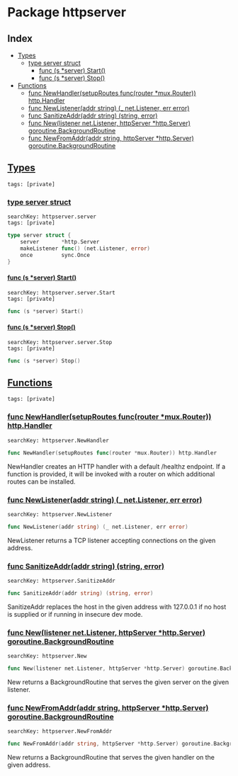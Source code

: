 # Package httpserver

## Index

* [Types](#type)
    * [type server struct](#server)
        * [func (s *server) Start()](#server.Start)
        * [func (s *server) Stop()](#server.Stop)
* [Functions](#func)
    * [func NewHandler(setupRoutes func(router *mux.Router)) http.Handler](#NewHandler)
    * [func NewListener(addr string) (_ net.Listener, err error)](#NewListener)
    * [func SanitizeAddr(addr string) (string, error)](#SanitizeAddr)
    * [func New(listener net.Listener, httpServer *http.Server) goroutine.BackgroundRoutine](#New)
    * [func NewFromAddr(addr string, httpServer *http.Server) goroutine.BackgroundRoutine](#NewFromAddr)


## <a id="type" href="#type">Types</a>

```
tags: [private]
```

### <a id="server" href="#server">type server struct</a>

```
searchKey: httpserver.server
tags: [private]
```

```Go
type server struct {
	server       *http.Server
	makeListener func() (net.Listener, error)
	once         sync.Once
}
```

#### <a id="server.Start" href="#server.Start">func (s *server) Start()</a>

```
searchKey: httpserver.server.Start
tags: [private]
```

```Go
func (s *server) Start()
```

#### <a id="server.Stop" href="#server.Stop">func (s *server) Stop()</a>

```
searchKey: httpserver.server.Stop
tags: [private]
```

```Go
func (s *server) Stop()
```

## <a id="func" href="#func">Functions</a>

```
tags: [private]
```

### <a id="NewHandler" href="#NewHandler">func NewHandler(setupRoutes func(router *mux.Router)) http.Handler</a>

```
searchKey: httpserver.NewHandler
```

```Go
func NewHandler(setupRoutes func(router *mux.Router)) http.Handler
```

NewHandler creates an HTTP handler with a default /healthz endpoint. If a function is provided, it will be invoked with a router on which additional routes can be installed. 

### <a id="NewListener" href="#NewListener">func NewListener(addr string) (_ net.Listener, err error)</a>

```
searchKey: httpserver.NewListener
```

```Go
func NewListener(addr string) (_ net.Listener, err error)
```

NewListener returns a TCP listener accepting connections on the given address. 

### <a id="SanitizeAddr" href="#SanitizeAddr">func SanitizeAddr(addr string) (string, error)</a>

```
searchKey: httpserver.SanitizeAddr
```

```Go
func SanitizeAddr(addr string) (string, error)
```

SanitizeAddr replaces the host in the given address with 127.0.0.1 if no host is supplied or if running in insecure dev mode. 

### <a id="New" href="#New">func New(listener net.Listener, httpServer *http.Server) goroutine.BackgroundRoutine</a>

```
searchKey: httpserver.New
```

```Go
func New(listener net.Listener, httpServer *http.Server) goroutine.BackgroundRoutine
```

New returns a BackgroundRoutine that serves the given server on the given listener. 

### <a id="NewFromAddr" href="#NewFromAddr">func NewFromAddr(addr string, httpServer *http.Server) goroutine.BackgroundRoutine</a>

```
searchKey: httpserver.NewFromAddr
```

```Go
func NewFromAddr(addr string, httpServer *http.Server) goroutine.BackgroundRoutine
```

New returns a BackgroundRoutine that serves the given handler on the given address. 

